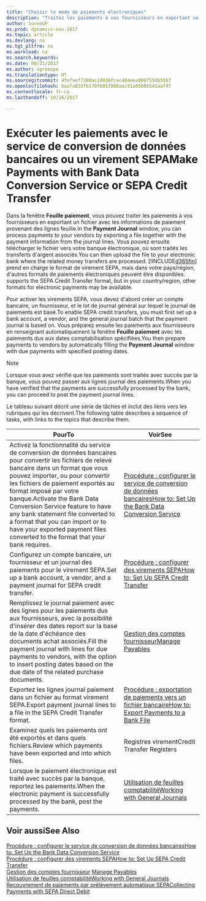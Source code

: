 ```yaml
---
title: "Choisir le mode de paiements électroniques"
description: "Traitez les paiements à vos fournisseurs en exportant un fichier avec les informations de paiement provenant des lignes journal."
author: SorenGP
ms.prod: dynamics-nav-2017
ms.topic: article
ms.devlang: na
ms.tgt_pltfrm: na
ms.workload: na
ms.search.keywords: 
ms.date: 08/21/2017
ms.author: sgroespe
ms.translationtype: HT
ms.sourcegitcommit: 4fefaef7380ac10836fcac404eea006f55d8556f
ms.openlocfilehash: baafa833fb170fb05f866aac91a05085545aaf97
ms.contentlocale: fr-ca
ms.lasthandoff: 10/16/2017

---
```

# <a name="make-payments-with-bank-data-conversion-service-or-sepa-credit-transfer"></a><span data-ttu-id="a95ed-103">Exécuter les paiements avec le service de conversion de données bancaires ou un virement SEPA</span><span class="sxs-lookup"><span data-stu-id="a95ed-103">Make Payments with Bank Data Conversion Service or SEPA Credit Transfer</span></span>
<span data-ttu-id="a95ed-104">Dans la fenêtre **Feuille paiement**, vous pouvez traiter les paiements à vos fournisseurs en exportant un fichier avec les informations de paiement provenant des lignes feuille.</span><span class="sxs-lookup"><span data-stu-id="a95ed-104">In the **Payment Journal** window, you can process payments to your vendors by exporting a file together with the payment information from the journal lines.</span></span> <span data-ttu-id="a95ed-105">Vous pouvez ensuite télécharger le fichier vers votre banque électronique, où sont traités les transferts d'argent associés.</span><span class="sxs-lookup"><span data-stu-id="a95ed-105">You can then upload the file to your electronic bank where the related money transfers are processed.</span></span> [!INCLUDE[d365fin](includes/d365fin_md.md)]<span data-ttu-id="a95ed-106"> prend en charge le format de virement SEPA, mais dans votre pays/région, d'autres formats de paiements électroniques peuvent être disponibles.</span><span class="sxs-lookup"><span data-stu-id="a95ed-106"> supports the SEPA Credit Transfer format, but in your country/region, other formats for electronic payments may be available.</span></span>   

 <span data-ttu-id="a95ed-107">Pour activer les virements SEPA, vous devez d'abord créer un compte bancaire, un fournisseur, et le lot de journal général sur lequel le journal de paiements est basé.</span><span class="sxs-lookup"><span data-stu-id="a95ed-107">To enable SEPA credit transfers, you must first set up a bank account, a vendor, and the general journal batch that the payment journal is based on.</span></span> <span data-ttu-id="a95ed-108">Vous préparez ensuite les paiements aux fournisseurs en renseignant automatiquement la fenêtre **Feuille paiement** avec les paiements dus aux dates comptabilisation spécifiées.</span><span class="sxs-lookup"><span data-stu-id="a95ed-108">You then prepare payments to vendors by automatically filling the **Payment Journal** window with due payments with specified posting dates.</span></span>  

> [!NOTE]  
>  <span data-ttu-id="a95ed-109">Lorsque vous avez vérifié que les paiements sont traités avec succès par la banque, vous pouvez passer aux lignes journal des paiements.</span><span class="sxs-lookup"><span data-stu-id="a95ed-109">When you have verified that the payments are successfully processed by the bank, you can proceed to post the payment journal lines.</span></span>  

 <span data-ttu-id="a95ed-110">Le tableau suivant décrit une série de tâches et inclut des liens vers les rubriques qui les décrivent.</span><span class="sxs-lookup"><span data-stu-id="a95ed-110">The following table describes a sequence of tasks, with links to the topics that describe them.</span></span>   

|<span data-ttu-id="a95ed-111">**Pour**</span><span class="sxs-lookup"><span data-stu-id="a95ed-111">**To**</span></span>|<span data-ttu-id="a95ed-112">**Voir**</span><span class="sxs-lookup"><span data-stu-id="a95ed-112">**See**</span></span>|  
|------------|-------------|  
|<span data-ttu-id="a95ed-113">Activez la fonctionnalité du service de conversion de données bancaires pour convertir les fichiers de relevé bancaire dans un format que vous pouvez importer, ou pour convertir les fichiers de paiement exportés au format imposé par votre banque.</span><span class="sxs-lookup"><span data-stu-id="a95ed-113">Activate the Bank Data Conversion Service feature to have any bank statement file converted to a format that you can import or to have your exported payment files converted to the format that your bank requires.</span></span>|[<span data-ttu-id="a95ed-114">Procédure : configurer le service de conversion de données bancaires</span><span class="sxs-lookup"><span data-stu-id="a95ed-114">How to: Set Up the Bank Data Conversion Service</span></span>](bank-how-setup-bank-data-conversion-service.md)|  
|<span data-ttu-id="a95ed-115">Configurez un compte bancaire, un fournisseur et un journal des paiements pour le virement SEPA.</span><span class="sxs-lookup"><span data-stu-id="a95ed-115">Set up a bank account, a vendor, and a payment journal for SEPA credit transfer.</span></span>|[<span data-ttu-id="a95ed-116">Procédure : configurer des virements SEPA</span><span class="sxs-lookup"><span data-stu-id="a95ed-116">How to: Set Up SEPA Credit Transfer</span></span>](finance-how-to-set-up-sepa-credit-transfer.md)|  
|<span data-ttu-id="a95ed-117">Remplissez le journal paiement avec des lignes pour les paiements dus aux fournisseurs, avec la possibilité d'insérer des dates report sur la base de la date d'échéance des documents achat associés.</span><span class="sxs-lookup"><span data-stu-id="a95ed-117">Fill the payment journal with lines for due payments to vendors, with the option to insert posting dates based on the due date of the related purchase documents.</span></span>|[<span data-ttu-id="a95ed-118">Gestion des comptes fournisseur</span><span class="sxs-lookup"><span data-stu-id="a95ed-118">Manage Payables</span></span>](payables-manage-payables.md)|  
|<span data-ttu-id="a95ed-119">Exportez les lignes journal paiement dans un fichier au format virement SEPA.</span><span class="sxs-lookup"><span data-stu-id="a95ed-119">Export payment journal lines to a file in the SEPA Credit Transfer format.</span></span>|[<span data-ttu-id="a95ed-120">Procédure : exportation de paiements vers un fichier bancaire</span><span class="sxs-lookup"><span data-stu-id="a95ed-120">How to: Export Payments to a Bank File</span></span>](payables-how-export-payments-bank-file.md)|  
|<span data-ttu-id="a95ed-121">Examinez quels les paiements ont été exportés et dans quels fichiers.</span><span class="sxs-lookup"><span data-stu-id="a95ed-121">Review which payments have been exported and into which files.</span></span>|<span data-ttu-id="a95ed-122">Registres virement</span><span class="sxs-lookup"><span data-stu-id="a95ed-122">Credit Transfer Registers</span></span>|  
|<span data-ttu-id="a95ed-123">Lorsque le paiement électronique est traité avec succès par la banque, reportez les paiements.</span><span class="sxs-lookup"><span data-stu-id="a95ed-123">When the electronic payment is successfully processed by the bank, post the payments.</span></span>|[<span data-ttu-id="a95ed-124">Utilisation de feuilles comptabilité</span><span class="sxs-lookup"><span data-stu-id="a95ed-124">Working with General Journals</span></span>](ui-work-general-journals.md)|  

## <a name="see-also"></a><span data-ttu-id="a95ed-125">Voir aussi</span><span class="sxs-lookup"><span data-stu-id="a95ed-125">See Also</span></span>  
[<span data-ttu-id="a95ed-126">Procédure : configurer le service de conversion de données bancaires</span><span class="sxs-lookup"><span data-stu-id="a95ed-126">How to: Set Up the Bank Data Conversion Service</span></span>](bank-how-setup-bank-data-conversion-service.md)  
[<span data-ttu-id="a95ed-127">Procédure : configurer des virements SEPA</span><span class="sxs-lookup"><span data-stu-id="a95ed-127">How to: Set Up SEPA Credit Transfer</span></span>](finance-how-to-set-up-sepa-credit-transfer.md)  
<span data-ttu-id="a95ed-128">[Gestion des comptes fournisseur](payables-manage-payables.md) </span><span class="sxs-lookup"><span data-stu-id="a95ed-128">[Manage Payables](payables-manage-payables.md) </span></span>  
[<span data-ttu-id="a95ed-129">Utilisation de feuilles comptabilité</span><span class="sxs-lookup"><span data-stu-id="a95ed-129">Working with General Journals</span></span>](ui-work-general-journals.md)  
[<span data-ttu-id="a95ed-130">Recouvrement de paiements par prélèvement automatique SEPA</span><span class="sxs-lookup"><span data-stu-id="a95ed-130">Collecting Payments with SEPA Direct Debit</span></span>](finance-collect-payments-with-sepa-direct-debit.md)   

